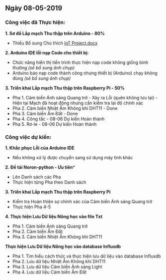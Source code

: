 ## Ngày 08-05-2019
### Công việc đã Thực hiện:

**1. Sơ đồ Lắp mạch Thu thập trên Arduino - 80%**

- Thiếu Bổ sung Chú thích [IoT Project.docx](https://drive.google.com/open?id=18jifvo1Lqh-AklhmRjVGmBYaqtryk-A0)
 
**2. Arduino IDE lỗi nạp Code cho thiết bị:**

- Chức năng hiển thị tiến trình thực hiện nạp code không giống bình thường *(sẽ bổ sung ảnh chụp)*
- Arduino báo nạp code thành công nhưng thiết bị (Arduino) chạy không đúng *(sẽ bổ sung ảnh chụp)*   
 
**3. Triển khai Lắp mạch Thu thập trên Raspberry Pi - 50%**

- Pha 1. Cảm biến Ánh sáng Quang trở - Xảy ra Lỗi (quên không lưu lại) - Hiện tại Mạch đã hoạt động nhưng cần kiểm tra lại độ chính xác
- Pha 2. Cảm biến Nhiệt Ẩm Không khí DHT11 - Done
- Pha 3. Cảm biến Ẩm Đất - Done
- Pha 4. Công tắc - 08-06 Dự kiến Hoàn thành
- Pha 5. Rơ-le - 08-06 Dự kiến Hoàn thành

### Công việc dự kiến:

**1. Khắc phục Lỗi của Arduino IDE**

- Nếu không xử lý được chuyển sang sử dụng máy tính khác

**2. Đề tài Noron-python - Ưu tiên***

- Lên Danh sách các Pha
- Thực hiện từng Pha theo Danh sách

**3. Triển khai Lắp mạch Thu thập trên Raspberry Pi**

- Kiểm tra Hoàn thiện sự chính xác của Cảm biến Ánh sáng Quang trở
- Thực hiện Pha 4-5

**4. Thực hiện Lưu Dữ liệu Nông học vào file Txt**

- Pha 1. Cảm biến Ánh sáng Quang trở
- Pha 2. Cảm biến Ẩm Đất
- Pha 3. Cảm biến Nhiệt Ẩm Không khí DHT11

**Thực hiện Lưu Dữ liệu Nông học vào database Influxdb**

- Pha 1. Tìm hiểu cách thức và thực hiện lưu dữ liệu vào database Influxdb
- Pha 2. Lưu dữ liệu Nhiệt Ẩm Không khí DHT11
- Pha 3. Lưu dữ liệu Cảm biến Ánh sáng Light
- Pha 4. Lưu dữ liệu Cảm biến Ẩm Đất
